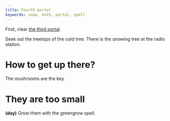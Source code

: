 ```yaml
---
title: Fourth portal
keywords: snow, moth, portal, spell
---
```


First, clear [the third portal](../017-third-portal/index.md).

Seek out the treetops of the cold tree. There is the snowing tree at the radio station.

# How to get up there?
The mushrooms are the key.

# They are too small
**(day)** Grow them with the greengrow spell.
